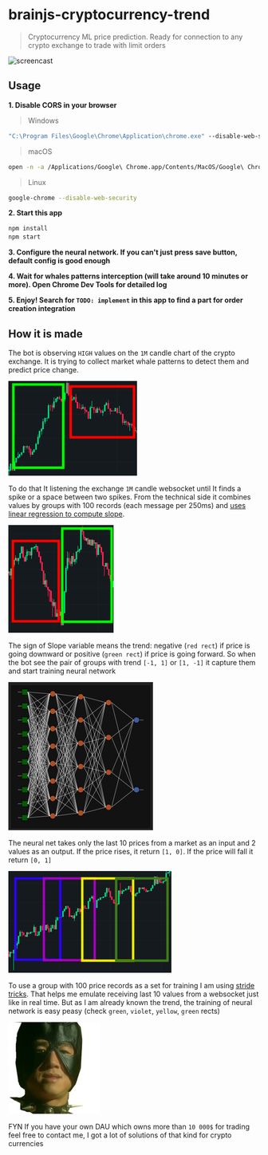 # brainjs-cryptocurrency-trend

> Cryptocurrency ML price prediction. Ready for connection to any crypto exchange to trade with limit orders

![screencast](./docs/screencast.gif)

## Usage

**1. Disable CORS in your browser**

> Windows

```bat
"C:\Program Files\Google\Chrome\Application\chrome.exe" --disable-web-security --disable-gpu --user-data-dir=%LOCALAPPDATA%\Google\chromeTemp
```

> macOS

```bash
open -n -a /Applications/Google\ Chrome.app/Contents/MacOS/Google\ Chrome --args --user-data-dir="/tmp/chrome_dev_test" --disable-web-security
```

> Linux

```bash
google-chrome --disable-web-security
```

**2. Start this app**

```bash
npm install
npm start
```

**3. Configure the neural network. If you can't just press save button, default config is good enough**

**4. Wait for whales patterns interception (will take around 10 minutes or more). Open Chrome Dev Tools for detailed log**

**5. Enjoy! Search for `TODO: implement` in this app to find a part for order creation integration**

## How it is made

The bot is observing `HIGH` values on the `1M` candle chart of the crypto exchange. It is trying to collect market whale patterns to detect them and predict price change.

![candlechart1](./docs/candlechart1.png)

To do that It listening the exchange `1M` candle websocket until It finds a spike or a space between two spikes. From the technical side it combines values by groups with 100 records (each message per 250ms) and [uses linear regression to compute slope](https://stackoverflow.com/questions/6195335/linear-regression-in-javascript).

![candlechart2](./docs/candlechart2.png)

The sign of Slope variable means the trend: negative (`red rect`) if price is going downward or positive (`green rect`) if price is going forward. So when the bot see the pair of groups with trend `[-1, 1]` or `[1, -1]` it capture them and start training neural network

![net](./docs/net.png)

The neural net takes only the last 10 prices from a market as an input and 2 values as an output. If the price rises, it  return `[1, 0]`. If the price will fall it return `[0, 1]`

![stride](./docs/stride.png)

To use a group with 100 price records as a set for training I am using [stride tricks](https://developers.google.com/machine-learning/practica/image-classification/convolutional-neural-networks). That helps me emulate receiving last 10 values from a websocket just like in real time. But as I am already known the trend, the training of neural network is easy peasy (check `green`, `violet`, `yellow`, `green` rects)

![bucks](./docs/bucks.png)

FYN If you have your own DAU which owns more than `10 000$` for trading feel free to contact me, I got a lot of solutions of that kind for crypto currencies
